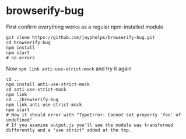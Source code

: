 # browserify-bug

First confirm everything works as a regular npm-installed module

```
git clone https://github.com/jayphelps/browserify-bug.git
cd browserify-bug
npm install
npm start
# no errors
```

Now `npm link anti-use-strict-mock` and try it again

```
cd ..
npm install anti-use-strict-mock
cd anti-use-strict-mock
npm link
cd ../browserify-bug
npm link anti-use-strict-mock
npm start
# Now it should error with "TypeError: Cannot set property 'foo' of undefined"
# If you examine output.js you'll see the module was transformed differently and a "use strict" added at the top.
```